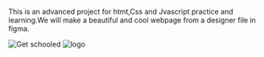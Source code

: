 This is an advanced project for htmt,Css and Jvascript practice and learning.We will make a beautiful and cool webpage from a designer file in figma.

![Get schooled](https://github.com/kamerelinda/alx_html_css/assets/125465749/2040e4fa-4dc1-4b26-a715-89da534698be)
![logo](https://github.com/kamerelinda/alx_html_css/assets/125465749/3a73bcf1-e074-4159-8caf-d0686cd3052e)

